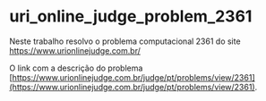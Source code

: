 # uri_online_judge_problem_2361
Neste trabalho resolvo o problema computacional 2361 do site https://www.urionlinejudge.com.br/

O link com a descrição do problema  [https://www.urionlinejudge.com.br/judge/pt/problems/view/2361](https://www.urionlinejudge.com.br/judge/pt/problems/view/2361).
